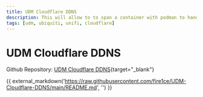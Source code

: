 ```yaml
---
title: UDM Cloudflare DDNS
description: This will allow to to span a container with podman to handle DDNS updates for main internet IP address.
tags: [udm, ubiquiti, unifi, cloudflare]
---
```


# UDM Cloudflare DDNS

Github Repository: [UDM Cloudflare DDNS][udm-cloudflare-ddns-url]{target="\_blank"}

{{ external_markdown('https://raw.githubusercontent.com/fire1ce/UDM-Cloudflare-DDNS/main/README.md', '') }}

<!-- appendices -->

<!-- urls -->

[udm-cloudflare-ddns-url]: https://github.com/fire1ce/UDM-Cloudflare-DDNS 'Github Repository'

<!-- images -->

<!--css-->

<!-- end appendices -->
